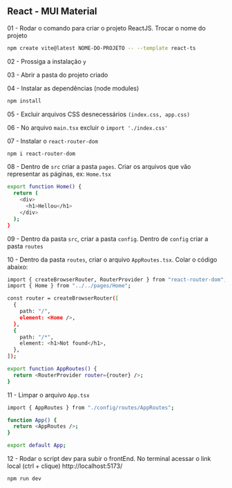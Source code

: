 ## React - MUI Material

01 - Rodar o comando para criar o projeto ReactJS. Trocar o nome do projeto

```bash
npm create vite@latest NOME-DO-PROJETO -- --template react-ts
```

02 - Prossiga a instalação `y`

03 - Abrir a pasta do projeto criado

04 - Instalar as dependências (node modules)

```bash
npm install
```

05 - Excluir arquivos CSS desnecessários `(index.css, app.css)`

06 - No arquivo `main.tsx` excluir o `import './index.css'`

07 - Instalar o `react-router-dom`

```bash
npm i react-router-dom
```

08 - Dentro de `src` criar a pasta `pages`. Criar os arquivos que vão representar as páginas, ex: `Home.tsx`

```bash
export function Home() {
  return (
    <div>
      <h1>Hellou</h1>
    </div>
  );
}
```

09 - Dentro da pasta `src`, criar a pasta `config`. Dentro de `config` criar a pasta `routes`

10 - Dentro da pasta `routes`, criar o arquivo `AppRoutes.tsx`. Colar o código abaixo:

```bash
import { createBrowserRouter, RouterProvider } from "react-router-dom";
import { Home } from "../../pages/Home";

const router = createBrowserRouter([
  {
    path: "/",
    element: <Home />,
  },
  {
    path: "/*",
    element: <h1>Not found</h1>,
  },
]);

export function AppRoutes() {
  return <RouterProvider router={router} />;
}
```

11 - Limpar o arquivo `App.tsx`

```bash
import { AppRoutes } from "./config/routes/AppRoutes";

function App() {
  return <AppRoutes />;
}

export default App;
```
12 - Rodar o script dev para subir o frontEnd. No terminal acessar o link local (ctrl + clique) http://localhost:5173/

```bash
npm run dev
```